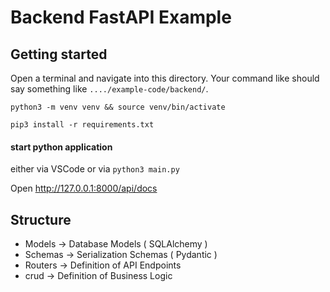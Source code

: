 # Backend FastAPI Example

## Getting started
Open a terminal and navigate into this directory. Your command like should say something like `..../example-code/backend/`.

`python3 -m venv venv && source venv/bin/activate`

`pip3 install -r requirements.txt`

#### start python application

either via VSCode or via `python3 main.py`

Open http://127.0.0.1:8000/api/docs


## Structure
- Models -> Database Models ( SQLAlchemy )
- Schemas -> Serialization Schemas ( Pydantic )
- Routers -> Definition of API Endpoints
- crud -> Definition of Business Logic

